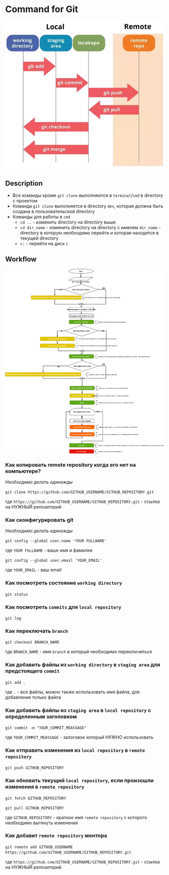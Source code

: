 # Command for Git
![Git basic operation](resource/img/git-basic-operations.webp)

## Description

- Все команды кроме `git clone` выполняются в `terminal`/`cmd` в directory с проектом
- Команда `git clone` выполняется в directory `dev`, которая должна быть создана в пользовательской directory
- Команды для работы в `cmd`
    - `cd ..` - изменить directory на directory выше
    - `cd dir_name` - изменить directory на directory с именем `dir_name` - directory в которую необходимо перейти и которая находится в текущей directory
    - `c:` - перейти на диск `c`

## Workflow
![Git basic operation](resource/img/execute-using-git-bash.svg)

### Как копировать remote repository когда его нет на компьютере?

*Необходимо делать единожды*

`git clone https://github.com/GITHUB_USERNAME/GITHUB_REPOSITORY.git`

где `https://github.com/GITHUB_USERNAME/GITHUB_REPOSITORY.git` - ссылка на НУЖНЫЙ репозиторий


### Как сконфигурировать git

*Необходимо делать единожды*

`git config --global user.name 'YOUR FULLNAME'`

где `YOUR FULLNAME` - ваше имя и фамилия

`git config --global user.email 'YOUR_EMAIL'`

где `YOUR_EMAIL` - ваш email

### Как посмотреть состояние `working directory`

`git status`


### Как посмотреть `commits` для `local repository`

`git log`

### Как переключать `branch`

`git checkout BRANCH_NAME`

где `BRANCH_NAME` - имя `branch` в который необходимо переключиться

### Как добавить файлы из `working directory` в `staging area` для предстоящего `commit` 

`git add .`

где `.` - все файлы, можно также использовать имя файла, для добавления только файла

### Как добавить файлы из `staging area` в `local repository` с определенным заголовком 

`git commit -m "YOUR_COMMIT_MEASSAGE"`

где `YOUR_COMMIT_MEASSAGE` - залоговок который НУЖНО использовать

### Как отправить изменения из `local repository` в `remote repository`

`git push GITHUB_REPOSITORY`

### Как обновить текущий `local repository`, если произошли изменения в `remote repository`

`git fetch GITHUB_REPOSITORY`

`git pull GITHUB_REPOSITORY`

где `GITHUB_REPOSITORY` - краткое имя `remote repository` с которого необходимо вытянуть изменения

### Как добавит `remote repository` ментора

`git remote add GITHUB_USERNAME https://github.com/GITHUB_USERNAME/GITHUB_REPOSITORY.git`

где `https://github.com/GITHUB_USERNAME/GITHUB_REPOSITORY.git` - ссылка на НУЖНЫЙ репозиторий